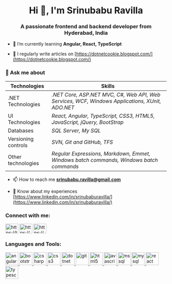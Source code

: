 <h1 align="center">Hi 👋, I'm Srinubabu Ravilla</h1>
<h3 align="center">A passionate frontend and backend developer from Hyderabad, India</h3>

- 🌱 I’m currently learning **Angular, React, TypeScript**

- 📝 I regularly write articles on [https://dotnetcookie.blogspot.com/](https://dotnetcookie.blogspot.com/)

### 💬 Ask me about 

|Technologies|Skills|
|--|--|
|.NET Technologies|_.NET Core, ASP.NET MVC, C#, Web API, Web Services, WCF, Windows Applications, XUnit, ADO.NET_|
|UI Technologies|_React, Angular, TypeScript, CSS3, HTML5, JavaScript, jQuery, BootStrap_|
|Databases|_SQL Server, My SQL_|
|Versioning controls|_SVN, Git and GitHub, TFS_|
|Other technologies|_Regular Expressions, Markdown, Emmet, Windows batch commands, Windows batch commands_|

- 📫 How to reach me **srinubabu.ravilla@gmail.com**

- 📄 Know about my experiences [https://www.linkedin.com/in/srinubaburavilla/](https://www.linkedin.com/in/srinubaburavilla/)

<h3 align="left">Connect with me:</h3>
<p align="left">
<a href="https://twitter.com/srinubabur" target="blank"><img align="center" src="https://cdn.jsdelivr.net/npm/simple-icons@3.0.1/icons/twitter.svg" alt="https://twitter.com/srinubabur" height="30" width="40" /></a>
<a href="https://www.linkedin.com/in/srinubaburavilla/" target="blank"><img align="center" src="https://cdn.jsdelivr.net/npm/simple-icons@3.0.1/icons/linkedin.svg" alt="https://www.linkedin.com/in/srinubaburavilla/" height="30" width="40" /></a>
<a href="https://fb.com/srinubabu.ravilla/" target="blank"><img align="center" src="https://cdn.jsdelivr.net/npm/simple-icons@3.0.1/icons/facebook.svg" alt="https://www.facebook.com/srinubabu.ravilla/" height="30" width="40" /></a>
</p>

<h3 align="left">Languages and Tools:</h3>
<p align="left"> <a href="https://angular.io" target="_blank"> <img src="https://devicons.github.io/devicon/devicon.git/icons/angularjs/angularjs-original.svg" alt="angularjs" width="40" height="40"/> </a> <a href="https://getbootstrap.com" target="_blank"> <img src="https://devicons.github.io/devicon/devicon.git/icons/bootstrap/bootstrap-plain.svg" alt="bootstrap" width="40" height="40"/> </a> <a href="https://www.w3schools.com/cs/" target="_blank"> <img src="https://devicons.github.io/devicon/devicon.git/icons/csharp/csharp-original.svg" alt="csharp" width="40" height="40"/> </a> <a href="https://www.w3schools.com/css/" target="_blank"> <img src="https://devicons.github.io/devicon/devicon.git/icons/css3/css3-original-wordmark.svg" alt="css3" width="40" height="40"/> </a> <a href="https://dotnet.microsoft.com/" target="_blank"> <img src="https://devicons.github.io/devicon/devicon.git/icons/dot-net/dot-net-original-wordmark.svg" alt="dotnet" width="40" height="40"/> </a> <a href="https://git-scm.com/" target="_blank"> <img src="https://www.vectorlogo.zone/logos/git-scm/git-scm-icon.svg" alt="git" width="40" height="40"/> </a> <a href="https://www.w3.org/html/" target="_blank"> <img src="https://devicons.github.io/devicon/devicon.git/icons/html5/html5-original-wordmark.svg" alt="html5" width="40" height="40"/> </a> <a href="https://developer.mozilla.org/en-US/docs/Web/JavaScript" target="_blank"> <img src="https://devicons.github.io/devicon/devicon.git/icons/javascript/javascript-original.svg" alt="javascript" width="40" height="40"/> </a> <a href="https://www.microsoft.com/en-us/sql-server" target="_blank"> <img src="https://cdn.worldvectorlogo.com/logos/microsoft-sql-server.svg" alt="mssql" width="40" height="40"/> </a> <a href="https://www.mysql.com/" target="_blank"> <img src="https://devicons.github.io/devicon/devicon.git/icons/mysql/mysql-original-wordmark.svg" alt="mysql" width="40" height="40"/> </a> <a href="https://reactjs.org/" target="_blank"> <img src="https://devicons.github.io/devicon/devicon.git/icons/react/react-original-wordmark.svg" alt="react" width="40" height="40"/> </a> <a href="https://www.typescriptlang.org/" target="_blank"> <img src="https://devicons.github.io/devicon/devicon.git/icons/typescript/typescript-original.svg" alt="typescript" width="40" height="40"/> </a> </p>
